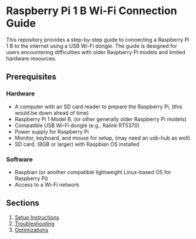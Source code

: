 # Raspberry Pi 1 B Wi-Fi Connection Guide

This repository provides a step-by-step guide to connecting a Raspberry Pi 1 B to the internet using a USB Wi-Fi dongle. The guide is designed for users encountering difficulties with older Raspberry Pi models and limited hardware resources.

## Prerequisites
### Hardware
- A computer with an SD card reader to prepare the Raspberry Pi, (this would be down ahead of time)
- Raspberry Pi 1 Model B, (or other generally older Raspberry Pi models)
- Compatible USB Wi-Fi dongle (e.g., Ralink RT5370)
- Power supply for Raspberry Pi
- Monitor, keyboard, and mouse for setup, (may need an usb-hub as well)
- SD card. (8GB or larger) with Raspbian OS installed

### Software
- Raspbian (or another compatible lightweight Linux-based OS for Raspberry Pi)
- Access to a Wi-Fi network

## Sections
1. [Setup Instructions](docs/setup.md)  
2. [Troubleshooting](docs/troubleshooting.md)  
3. [Optimizations](docs/optimizations.md)